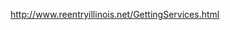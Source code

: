 http://www.reentryillinois.net/GettingServices.html

[re-entry preparation&nbsp; manuals]: about:reentryguides.html
